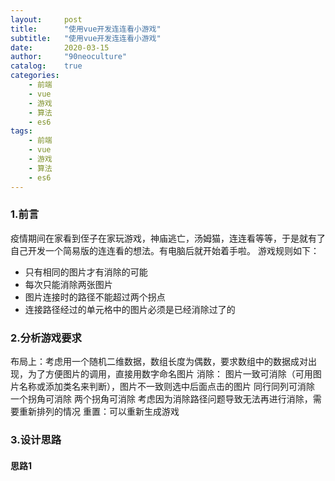```yaml
---
layout:     post
title:      "使用vue开发连连看小游戏"
subtitle:   "使用vue开发连连看小游戏"
date:       2020-03-15
author:     "90neoculture"
catalog:    true
categories: 
    - 前端
    - vue
    - 游戏
    - 算法
    - es6
tags:
    - 前端
    - vue
    - 游戏
    - 算法
    - es6
---
```


### 1.前言
疫情期间在家看到侄子在家玩游戏，神庙逃亡，汤姆猫，连连看等等，于是就有了自己开发一个简易版的连连看的想法。有电脑后就开始着手啦。
游戏规则如下：
+ 只有相同的图片才有消除的可能
+ 每次只能消除两张图片
+ 图片连接时的路径不能超过两个拐点
+ 连接路径经过的单元格中的图片必须是已经消除过了的

### 2.分析游戏要求
布局上：考虑用一个随机二维数据，数组长度为偶数，要求数组中的数据成对出现，为了方便图片的调用，直接用数字命名图片
消除：   图片一致可消除（可用图片名称或添加类名来判断），图片不一致则选中后面点击的图片
        同行同列可消除
        一个拐角可消除
        两个拐角可消除
        考虑因为消除路径问题导致无法再进行消除，需要重新排列的情况
重置：可以重新生成游戏

### 3.设计思路
#### 思路1




























